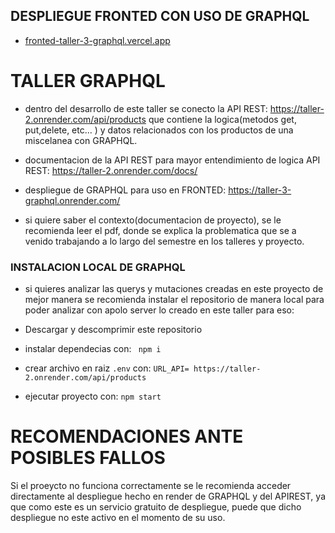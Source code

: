 ## DESPLIEGUE FRONTED CON USO DE GRAPHQL
  
- [fronted-taller-3-graphql.vercel.app](https://fronted-taller-3-graphql.vercel.app/)
  
# TALLER GRAPHQL

- dentro del desarrollo de este taller se conecto la API REST: https://taller-2.onrender.com/api/products que contiene la logica(metodos get, put,delete, etc... ) y datos  relacionados con los productos de una miscelanea con GRAPHQL.

- documentacion de la API REST para mayor entendimiento de logica API REST:  https://taller-2.onrender.com/docs/

- despliegue de GRAPHQL para uso en FRONTED: https://taller-3-graphql.onrender.com/

-  si quiere saber el contexto(documentacion de proyecto), se le recomienda leer el pdf, donde se explica la problematica que se a venido trabajando a lo largo del semestre en los talleres y proyecto. 


### INSTALACION LOCAL DE GRAPHQL

- si quieres analizar  las querys y mutaciones creadas en este proyecto de mejor manera se recomienda instalar el repositorio de manera local para poder analizar con apolo server lo creado en este taller para eso:

- Descargar y descomprimir este repositorio
- instalar dependecias con:
  ` npm i`
- crear archivo en raiz `.env` con: `URL_API= https://taller-2.onrender.com/api/products `
- ejecutar proyecto con:
  `npm start`

# RECOMENDACIONES ANTE  POSIBLES FALLOS

Si el proeycto no funciona correctamente se le recomienda acceder directamente al despliegue hecho en render de GRAPHQL y del APIREST, ya que como este es un servicio gratuito de despliegue, puede que dicho despliegue no este activo en el momento de su uso.

  

  
